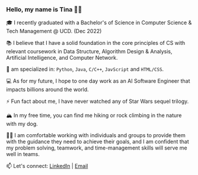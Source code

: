 ### Hello, my name is Tina 👋🏽 

🎓 I recently graduated with a Bachelor's of Science in Computer Science & Tech Management @ UCD. (Dec 2022)

📚 I believe that I have a solid foundation in the core principles of CS with relevant coursework in Data Structure, Algorithm Design & Analysis, Artificial Intelligence, and Computer Network. 

:dart:  am specialized in: `Python`, `Java`, `C/C++`, `JavScript` and `HTML/CSS`.

💻 As for my future, I hope to one day work as an AI Software Engineer that impacts billions around the world.

⚡ Fun fact about me, I have never watched any of Star Wars sequel trilogy.

🏔 In my free time, you can find me hiking or rock climbing in the nature with my dog.

💪🏽 I am comfortable working with individuals and groups to provide them with the guidance they need to achieve their goals, and I am confident that my problem solving, teamwork, and time-management skills will serve me well in teams.

📫 Let's connect: [LinkedIn](https://www.linkedin.com/in/tina-nemati/) | [Email](mailto:tinanemati.tina@gmail.com)
